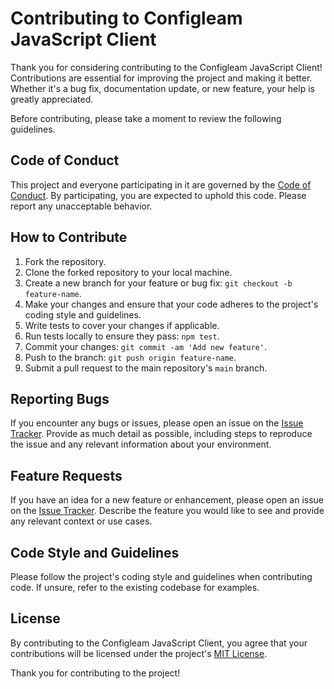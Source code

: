 # Contributing to Configleam JavaScript Client

Thank you for considering contributing to the Configleam JavaScript Client! Contributions are essential for improving the project and making it better. Whether it's a bug fix, documentation update, or new feature, your help is greatly appreciated.

Before contributing, please take a moment to review the following guidelines.

## Code of Conduct

This project and everyone participating in it are governed by the [Code of Conduct](CODE_OF_CONDUCT.md). By participating, you are expected to uphold this code. Please report any unacceptable behavior.

## How to Contribute

1. Fork the repository.
2. Clone the forked repository to your local machine.
3. Create a new branch for your feature or bug fix: `git checkout -b feature-name`.
4. Make your changes and ensure that your code adheres to the project's coding style and guidelines.
5. Write tests to cover your changes if applicable.
6. Run tests locally to ensure they pass: `npm test`.
7. Commit your changes: `git commit -am 'Add new feature'`.
8. Push to the branch: `git push origin feature-name`.
9. Submit a pull request to the main repository's `main` branch.

## Reporting Bugs

If you encounter any bugs or issues, please open an issue on the [Issue Tracker](https://github.com/raw-leak/configleam-js-client/issues). Provide as much detail as possible, including steps to reproduce the issue and any relevant information about your environment.

## Feature Requests

If you have an idea for a new feature or enhancement, please open an issue on the [Issue Tracker](https://github.com/raw-leak/configleam-js-client/issues). Describe the feature you would like to see and provide any relevant context or use cases.

## Code Style and Guidelines

Please follow the project's coding style and guidelines when contributing code. If unsure, refer to the existing codebase for examples.

## License

By contributing to the Configleam JavaScript Client, you agree that your contributions will be licensed under the project's [MIT License](LICENSE).

Thank you for contributing to the project!
